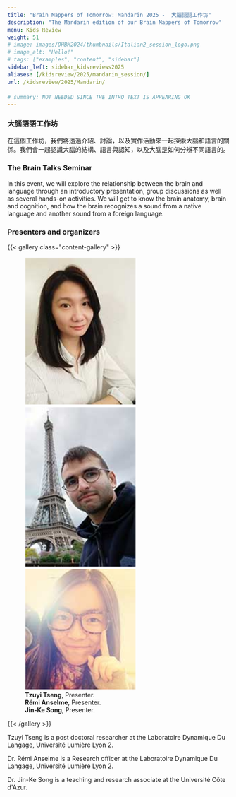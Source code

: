 ```yaml
---
title: "Brain Mappers of Tomorrow: Mandarin 2025 -  大腦語語工作坊"
description: "The Mandarin edition of our Brain Mappers of Tomorrow"
menu: Kids Review
weight: 51
# image: images/OHBM2024/thumbnails/Italian2_session_logo.png
# image_alt: "Hello!"
# tags: ["examples", "content", "sidebar"]
sidebar_left: sidebar_kidsreviews2025
aliases: [/kidsreview/2025/mandarin_session/]
url: /kidsreview/2025/Mandarin/

# summary: NOT NEEDED SINCE THE INTRO TEXT IS APPEARING OK
---
```


<!-- ## -->
### 大腦語語工作坊
在這個工作坊，我們將透過介紹、討論，以及實作活動來一起探索大腦和語言的關係。我們會一起認識大腦的結構、語言與認知，以及大腦是如何分辨不同語言的。


### The Brain Talks Seminar

In this event, we will explore the relationship between the brain and language through an introductory presentation, group discussions as well as 
several hands-on activities. We will get to know the brain anatomy, brain and cognition, and how the brain recognizes a sound from a 
native language and another sound from a foreign language.

<!-- **[Registration is closed](https://docs.google.com/forms/d/e/1FAIpQLScSGwVp4u_BmJPfdx6EiwFffblTmG53RnQpQwb4B3_sg4XZYA/viewform?usp=sf_link)** -->

### Presenters and organizers

{{< gallery class="content-gallery" >}}
  <figure>
    <img style="margin: 0.1em 0.1em 0.1em 0.1em" src="/images/OHBM2025/BMT/TSENG.jpg" alt="Tzuyi Tseng" width="250">
    <img style="margin: 0.1em 0.1em 0.1em 0.1em" src="/images/OHBM2025/BMT/ANSELME.jpg" alt="Rémi Anselme" width="250">
    <img style="margin: 0.1em 0.1em 0.1em 0.1em" src="/images/OHBM2025/BMT/SONG.jpg" alt="Jin-Ke Song" width="250">
    <figcaption>
      <b>Tzuyi Tseng</b>, Presenter.<br>
      <b>Rémi Anselme</b>, Presenter.<br>
      <b>Jin-Ke Song</b>, Presenter.
    </figcaption>
  </figure>
{{< /gallery >}}
  
Tzuyi Tseng is a post doctoral researcher at the Laboratoire Dynamique Du Langage,  Université Lumière Lyon 2.

Dr. Rémi Anselme is a Research officer at the Laboratoire Dynamique Du Langage,  Université Lumière Lyon 2.

Dr. Jin-Ke Song is a teaching and research associate at the Université Côte d'Azur.
